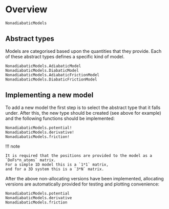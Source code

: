 # Overview

```@docs
NonadiabaticModels
```

## Abstract types

Models are categorised based upon the quantities that they provide.
Each of these abstract types defines a specific kind of model.
```@docs
NonadiabaticModels.AdiabaticModel
NonadiabaticModels.DiabaticModel
NonadiabaticModels.AdiabaticFrictionModel
NonadiabaticModels.DiabaticFrictionModel
```

## Implementing a new model
To add a new model the first step is to select the abstract type that it falls under.
After this, the new type should be created (see above for example)
and the following functions should be implemented:
```@docs
NonadiabaticModels.potential!
NonadiabaticModels.derivative!
NonadiabaticModels.friction!
```

!!! note

    It is required that the positions are provided to the model as a `DoFs*n_atoms` matrix.
    For a simple 1D model this is a `1*1` matrix,
    and for a 3D system this is a `3*N` matrix.

After the above non-allocating versions have been implemented,
allocating versions are automatically provided for testing and plotting convenience:
```@docs
NonadiabaticModels.potential
NonadiabaticModels.derivative
NonadiabaticModels.friction
```
